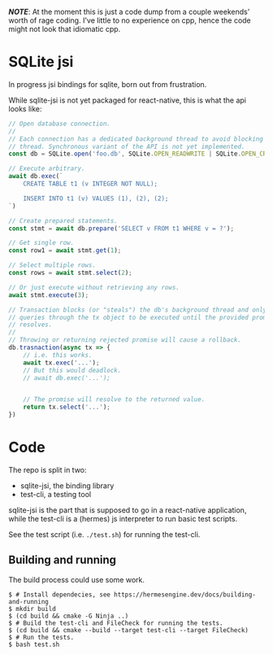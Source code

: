 ***NOTE***: At the moment this is just a code dump from a couple weekends'
worth of rage coding. I've little to no experience on cpp, hence the code might
not look that idiomatic cpp.

# SQLite jsi

In progress jsi bindings for sqlite, born out from frustration.

While sqlite-jsi is not yet packaged for react-native, this is what the api
looks like:

```javascript
// Open database connection.
//
// Each connection has a dedicated background thread to avoid blocking the UI
// thread. Synchronous variant of the API is not yet implemented.
const db = SQLite.open('foo.db', SQLite.OPEN_READWRITE | SQLite.OPEN_CREATE);

// Execute arbitrary.
await db.exec(`
    CREATE TABLE t1 (v INTEGER NOT NULL);

    INSERT INTO t1 (v) VALUES (1), (2), (2);
`)

// Create prepared statements.
const stmt = await db.prepare('SELECT v FROM t1 WHERE v = ?');

// Get single row.
const row1 = await stmt.get(1);

// Select multiple rows.
const rows = await stmt.select(2);

// Or just execute without retrieving any rows.
await stmt.execute(3);

// Transaction blocks (or "steals") the db's background thread and only allows
// queries through the tx object to be executed until the provided promise
// resolves.
//
// Throwing or returning rejected promise will cause a rollback.
db.trasnaction(async tx => {
    // i.e. this works.
    await tx.exec('...');
    // But this would deadlock.
    // await db.exec('...');


    // The promise will resolve to the returned value.
    return tx.select('...');
})
```
# Code

The repo is split in two:

* sqlite-jsi, the binding library
* test-cli, a testing tool

sqlite-jsi is the part that is supposed to go in a react-native application,
while the test-cli is a (hermes) js interpreter to run basic test scripts.

See the test script (i.e. `./test.sh`) for running the test-cli.

## Building and running

The build process could use some work.

```
$ # Install dependecies, see https://hermesengine.dev/docs/building-and-running
$ mkdir build
$ (cd build && cmake -G Ninja ..)
$ # Build the test-cli and FileCheck for running the tests.
$ (cd build && cmake --build --target test-cli --target FileCheck)
$ # Run the tests.
$ bash test.sh
```
